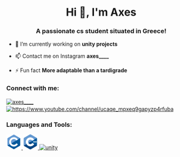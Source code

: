 <h1 align="center">Hi 👋, I'm Axes</h1>
<h3 align="center">A passionate cs student situated in Greece!</h3>

- 🔭 I’m currently working on **unity projects**

- 📫 Contact me on Instagram **axes____**

- ⚡ Fun fact **More adaptable than a tardigrade**

<h3 align="left">Connect with me:</h3>
<p align="left">
<a href="https://instagram.com/axes____" target="blank"><img align="center" src="https://raw.githubusercontent.com/rahuldkjain/github-profile-readme-generator/master/src/images/icons/Social/instagram.svg" alt="axes____" height="30" width="40" /></a>
<a href="https://www.youtube.com/c/https://www.youtube.com/channel/ucaqe_mpxeq9gapyzp4rfuba" target="blank"><img align="center" src="https://raw.githubusercontent.com/rahuldkjain/github-profile-readme-generator/master/src/images/icons/Social/youtube.svg" alt="https://www.youtube.com/channel/ucaqe_mpxeq9gapyzp4rfuba" height="30" width="40" /></a>
</p>

<h3 align="left">Languages and Tools:</h3>
<p align="left"> <a href="https://www.cprogramming.com/" target="_blank" rel="noreferrer"> <img src="https://raw.githubusercontent.com/devicons/devicon/master/icons/c/c-original.svg" alt="c" width="40" height="40"/> </a> <a href="https://www.w3schools.com/cpp/" target="_blank" rel="noreferrer"> <img src="https://raw.githubusercontent.com/devicons/devicon/master/icons/cplusplus/cplusplus-original.svg" alt="cplusplus" width="40" height="40"/> </a> <a href="https://unity.com/" target="_blank" rel="noreferrer"> <img src="https://www.vectorlogo.zone/logos/unity3d/unity3d-icon.svg" alt="unity" width="40" height="40"/> </a> </p>
